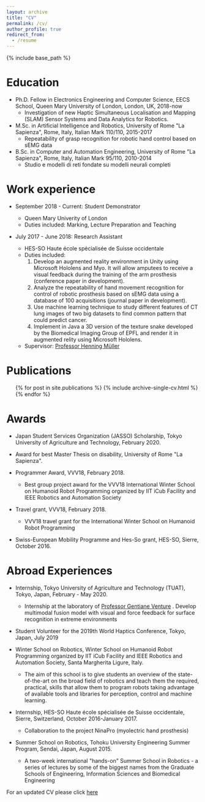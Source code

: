 ```yaml
---
layout: archive
title: "CV"
permalink: /cv/
author_profile: true
redirect_from:
  - /resume
---
```


{% include base_path %}

Education
======
* Ph.D. Fellow in Electronics Engineering and Computer Science, EECS School, Queen Mary University of London, London, UK, 2018-now
  * Investigation of new Haptic Simultaneous Localisation and Mapping (SLAM) Sensor Systems and Data Analytics for Robotics.
* M.Sc. in Artificial Intelligence and Robotics, University of Rome "La Sapienza", Rome, Italy, Italian Mark 110/110, 2015-2017
  * Repeatability of grasp recognition for robotic hand control based on sEMG data
* B.Sc. in Computer and Automation Engineering, University of Rome "La Sapienza", Rome, Italy, Italian Mark 95/110, 2010-2014
  * Studio e modelli di reti fondate su modelli neurali completi


Work experience
======
* September 2018 - Current: Student Demonstrator
  * Queen Mary Univerity of London
  * Duties included: Marking, Lecture Preparation and Teaching


* July 2017 - June 2018: Research Assistant
  * HES-SO Haute école spécialisée de Suisse occidentale
  * Duties included: 
    1. Develop an augmented reality environment in Unity using Microsoft Hololens and Myo. It will allow amputees
to receive a visual feedback during the training of the arm prosthesis (conference paper in development). 
    2. Analyze the repeatability of hand movement recognition for control of robotic prosthesis based on sEMG data
using a database of 100 acquisitions (journal paper in development). 
    3. Use machine learning technique to study different features of CT lung images of two big datasets to find common pattern that could predict
cancer. 
    4. Implement in Java a 3D version of the texture snake developed by the Biomedical Imaging Group of
EPFL and render it in augmented relity using Microsoft Hololens.
  * Supervisor: [Professor Henning Müller](https://www.hevs.ch/en/rad-institutes/institute-of-information-systems/collaborateurs/professor-uas/muller-1609)
  

Publications
======
  <ul>{% for post in site.publications %}
    {% include archive-single-cv.html %}
  {% endfor %}</ul>
  
Awards
======
* Japan Student Services Organization (JASSO) Scholarship, Tokyo University of Agriculture
and Technology, February 2020.

* Award for best Master Thesis on disability, University of Rome "La Sapienza".

* Programmer Award, VVV18, February 2018.
  * Best group project award for the VVV18 International Winter School on Humanoid Robot Programming organized by IIT iCub Facility and IEEE Robotics and Automation Society

* Travel grant, VVV18, February 2018.
  * VVV18 travel grant for the International Winter School on Humanoid Robot Programming

* Swiss-European Mobility Programme and Hes-So grant, HES-SO, Sierre, October 2016.

Abroad Experiences
======
* Internship, Tokyo University of Agriculture and Technology (TUAT), Tokyo, Japan, February - May 2020.
  * Internship at the laboratory of [Professor Gentiane Venture](http://web.tuat.ac.jp/~gvlab/) . Develop multimodal fusion model with visual and force feedback for surface recognition in extreme environments

* Student Volunteer for the 2019th World Haptics Conference, Tokyo, Japan, July 2019

* Winter School on Robotics, Winter School on Humanoid Robot Programming organized by IIT iCub Facility and IEEE Robotics and Automation Society, Santa Margherita Ligure, Italy.
  * The aim of this school is to give students an overview of the state-of-the-art on the broad field of robotics and teach them the required, practical, skills that allow them to program robots taking advantage of available tools and libraries for perception, control and machine learning.

* Internship, HES-SO Haute école spécialisée de Suisse occidentale, Sierre, Switzerland, October 2016-January 2017.
  * Collaboration to the project NinaPro (myolectric hand prosthesis)

* Summer School on Robotics, Tohoku University Engineering Summer Program, Sendai, Japan, August 2015.
  * A two-week international "hands-on" Summer School in Robotics - a series of lectures by some of the biggest names from the Graduate Schools of Engineering, Information Sciences and Biomedical Engineering
  
  
 For an updated CV please click [here](https://www.dropbox.com/s/nht7f1bnza0vllp/Curriculum%20Vitae%20Francesca%20Palermo.pdf?dl=0)